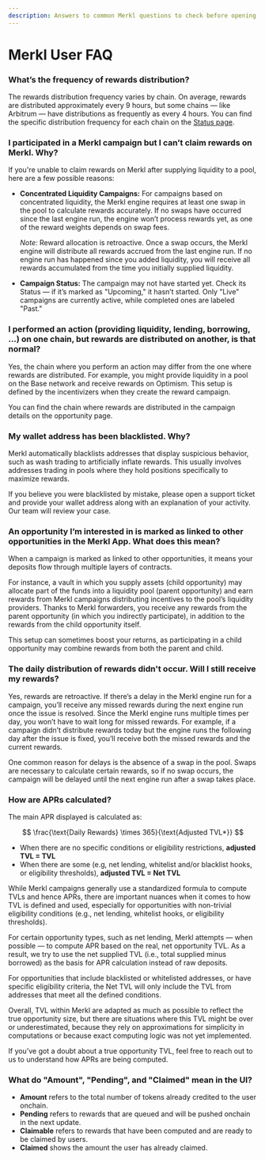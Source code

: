 ```yaml
---
description: Answers to common Merkl questions to check before opening a support ticket.
---
```


# Merkl User FAQ

### What’s the frequency of rewards distribution?

The rewards distribution frequency varies by chain. On average, rewards are distributed approximately every 9 hours, but some chains — like Arbitrum — have distributions as frequently as every 4 hours. You can find the specific distribution frequency for each chain on the [Status page](https://app.merkl.xyz/status).

### I participated in a Merkl campaign but I can’t claim rewards on Merkl. Why?

If you're unable to claim rewards on Merkl after supplying liquidity to a pool, here are a few possible reasons:

*   **Concentrated Liquidity Campaigns:** For campaigns based on concentrated liquidity, the Merkl engine requires at least one swap in the pool to calculate rewards accurately. If no swaps have occurred since the last engine run, the engine won’t process rewards yet, as one of the reward weights depends on swap fees.

    _Note:_ Reward allocation is retroactive. Once a swap occurs, the Merkl engine will distribute all rewards accrued from the last engine run. If no engine run has happened since you added liquidity, you will receive all rewards accumulated from the time you initially supplied liquidity.
* **Campaign Status:** The campaign may not have started yet. Check its Status — if it’s marked as "Upcoming," it hasn’t started. Only "Live" campaigns are currently active, while completed ones are labeled "Past."

### I performed an action (providing liquidity, lending, borrowing, …) on one chain, but rewards are distributed on another, is that normal?

Yes, the chain where you perform an action may differ from the one where rewards are distributed. For example, you might provide liquidity in a pool on the Base network and receive rewards on Optimism. This setup is defined by the incentivizers when they create the reward campaign.

You can find the chain where rewards are distributed in the campaign details on the opportunity page.

### My wallet address has been blacklisted. Why?

Merkl automatically blacklists addresses that display suspicious behavior, such as wash trading to artificially inflate rewards. This usually involves addresses trading in pools where they hold positions specifically to maximize rewards.

If you believe you were blacklisted by mistake, please open a support ticket and provide your wallet address along with an explanation of your activity. Our team will review your case.

### An opportunity I’m interested in is marked as linked to other opportunities in the Merkl App. What does this mean?

When a campaign is marked as linked to other opportunities, it means your deposits flow through multiple layers of contracts.

For instance, a vault in which you supply assets (child opportunity) may allocate part of the funds into a liquidity pool (parent opportunity) and earn rewards from Merkl campaigns distributing incentives to the pool’s liquidity providers. Thanks to Merkl forwarders, you receive any rewards from the parent opportunity (in which you indirectly participate), in addition to the rewards from the child opportunity itself.

This setup can sometimes boost your returns, as participating in a child opportunity may combine rewards from both the parent and child.

### The daily distribution of rewards didn't occur. Will I still receive my rewards?

Yes, rewards are retroactive. If there’s a delay in the Merkl engine run for a campaign, you’ll receive any missed rewards during the next engine run once the issue is resolved. Since the Merkl engine runs multiple times per day, you won’t have to wait long for missed rewards. For example, if a campaign didn’t distribute rewards today but the engine runs the following day after the issue is fixed, you’ll receive both the missed rewards and the current rewards.

One common reason for delays is the absence of a swap in the pool. Swaps are necessary to calculate certain rewards, so if no swap occurs, the campaign will be delayed until the next engine run after a swap takes place.

### How are APRs calculated?

The main APR displayed is calculated as:

$$
\frac{\text{Daily Rewards} \times 365}{\text{Adjusted TVL*}}
$$

* When there are no specific conditions or eligibility restrictions, **adjusted TVL = TVL**
* When there are some (e.g, net lending, whitelist and/or blacklist hooks, or eligibility thresholds), **adjusted TVL = Net TVL**

While Merkl campaigns generally use a standardized formula to compute TVLs and hence APRs, there are important nuances when it comes to how TVL is defined and used, especially for opportunities with non-trivial eligibility conditions (e.g., net lending, whitelist hooks, or eligibility thresholds).

For certain opportunity types, such as net lending, Merkl attempts — when possible — to compute APR based on the real, net opportunity TVL. As a result, we try to use the net supplied TVL (i.e., total supplied minus borrowed) as the basis for APR calculation instead of raw deposits.

For opportunities that include blacklisted or whitelisted addresses, or have specific eligibility criteria, the Net TVL will only include the TVL from addresses that meet all the defined conditions.

Overall, TVL within Merkl are adapted as much as possible to reflect the true opportunity size, but there are situations where this TVL might be over or underestimated, because they rely on approximations for simplicity in computations or because exact computing logic was not yet implemented.

If you’ve got a doubt about a true opportunity TVL, feel free to reach out to us to understand how APRs are being computed.

### What do "Amount", "Pending", and "Claimed" mean in the UI?

* **Amount** refers to the total number of tokens already credited to the user onchain.
* **Pending** refers to rewards that are queued and will be pushed onchain in the next update.
* **Claimable** refers to rewards that have been computed and are ready to be claimed by users.
* **Claimed** shows the amount the user has already claimed.
